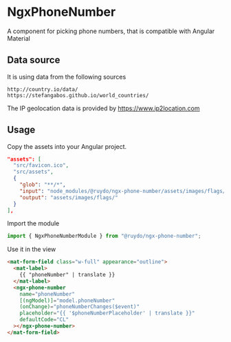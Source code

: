 # NgxPhoneNumber

A component for picking phone numbers, that is compatible with Angular Material

## Data source

It is using data from the following sources

```
http://country.io/data/
https://stefangabos.github.io/world_countries/
```

The IP geolocation data is provided by https://www.ip2location.com

## Usage

Copy the assets into your Angular project.

```json
"assets": [
  "src/favicon.ico",
  "src/assets",
  {
    "glob": "**/*",
    "input": "node_modules/@ruydo/ngx-phone-number/assets/images/flags/",
    "output": "assets/images/flags/"
  }
],
```

Import the module

```typescript
import { NgxPhoneNumberModule } from "@ruydo/ngx-phone-number";
```

Use it in the view

```html
<mat-form-field class="w-full" appearance="outline">
  <mat-label>
    {{ "phoneNumber" | translate }}
  </mat-label>
  <ngx-phone-number
    name="phoneNumber"
    [(ngModel)]="model.phoneNumber"
    (onChange)="phoneNumberChanges($event)"
    placeholder="{{ '$phoneNumberPlaceholder' | translate }}"
    defaultCode="CL"
  ></ngx-phone-number>
</mat-form-field>
```

